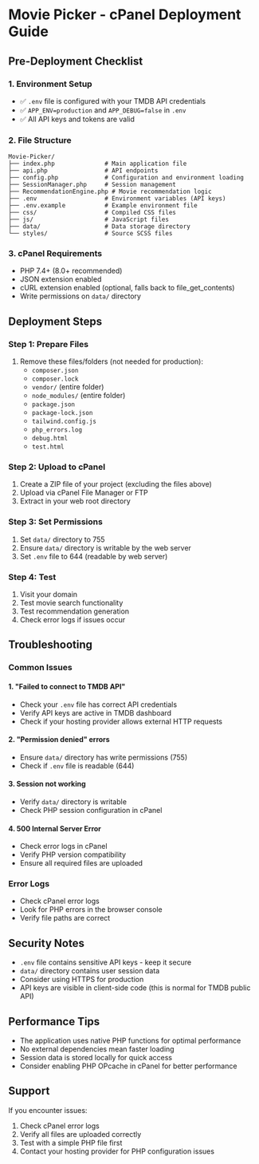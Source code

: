 # Movie Picker - cPanel Deployment Guide

## Pre-Deployment Checklist

### 1. Environment Setup
- ✅ `.env` file is configured with your TMDB API credentials
- ✅ `APP_ENV=production` and `APP_DEBUG=false` in `.env`
- ✅ All API keys and tokens are valid

### 2. File Structure
```
Movie-Picker/
├── index.php              # Main application file
├── api.php                # API endpoints
├── config.php             # Configuration and environment loading
├── SessionManager.php     # Session management
├── RecommendationEngine.php # Movie recommendation logic
├── .env                   # Environment variables (API keys)
├── .env.example           # Example environment file
├── css/                   # Compiled CSS files
├── js/                    # JavaScript files
├── data/                  # Data storage directory
└── styles/                # Source SCSS files
```

### 3. cPanel Requirements
- PHP 7.4+ (8.0+ recommended)
- JSON extension enabled
- cURL extension enabled (optional, falls back to file_get_contents)
- Write permissions on `data/` directory

## Deployment Steps

### Step 1: Prepare Files
1. Remove these files/folders (not needed for production):
   - `composer.json`
   - `composer.lock`
   - `vendor/` (entire folder)
   - `node_modules/` (entire folder)
   - `package.json`
   - `package-lock.json`
   - `tailwind.config.js`
   - `php_errors.log`
   - `debug.html`
   - `test.html`

### Step 2: Upload to cPanel
1. Create a ZIP file of your project (excluding the files above)
2. Upload via cPanel File Manager or FTP
3. Extract in your web root directory

### Step 3: Set Permissions
1. Set `data/` directory to 755
2. Ensure `data/` directory is writable by the web server
3. Set `.env` file to 644 (readable by web server)

### Step 4: Test
1. Visit your domain
2. Test movie search functionality
3. Test recommendation generation
4. Check error logs if issues occur

## Troubleshooting

### Common Issues

#### 1. "Failed to connect to TMDB API"
- Check your `.env` file has correct API credentials
- Verify API keys are active in TMDB dashboard
- Check if your hosting provider allows external HTTP requests

#### 2. "Permission denied" errors
- Ensure `data/` directory has write permissions (755)
- Check if `.env` file is readable (644)

#### 3. Session not working
- Verify `data/` directory is writable
- Check PHP session configuration in cPanel

#### 4. 500 Internal Server Error
- Check error logs in cPanel
- Verify PHP version compatibility
- Ensure all required files are uploaded

### Error Logs
- Check cPanel error logs
- Look for PHP errors in the browser console
- Verify file paths are correct

## Security Notes

- `.env` file contains sensitive API keys - keep it secure
- `data/` directory contains user session data
- Consider using HTTPS for production
- API keys are visible in client-side code (this is normal for TMDB public API)

## Performance Tips

- The application uses native PHP functions for optimal performance
- No external dependencies mean faster loading
- Session data is stored locally for quick access
- Consider enabling PHP OPcache in cPanel for better performance

## Support

If you encounter issues:
1. Check cPanel error logs
2. Verify all files are uploaded correctly
3. Test with a simple PHP file first
4. Contact your hosting provider for PHP configuration issues
